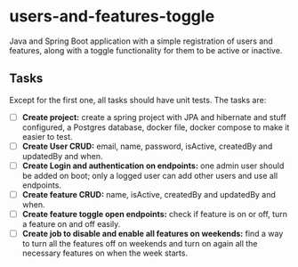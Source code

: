 # users-and-features-toggle
Java and Spring Boot application with a simple registration of users and features, along with a toggle functionality for them to be active or inactive.

## Tasks
Except for the first one, all tasks should have unit tests. The tasks are:

- [ ] **Create project:** create a spring project with JPA and hibernate and stuff configured, a Postgres database, docker file, docker compose to make it easier to test.
- [ ] **Create User CRUD:** email, name, password, isActive, createdBy and updatedBy and when.
- [ ] **Create Login and authentication on endpoints:** one admin user should be added on boot; only a logged user can add other users and use all endpoints.
- [ ] **Create feature CRUD:** name, isActive, createdBy and updatedBy and when.
- [ ] **Create feature toggle open endpoints:** check if feature is on or off, turn a feature on and off easily.
- [ ] **Create job to disable and enable all features on weekends:** find a way to turn all the features off on weekends and turn on again all the necessary features on when the week starts.
